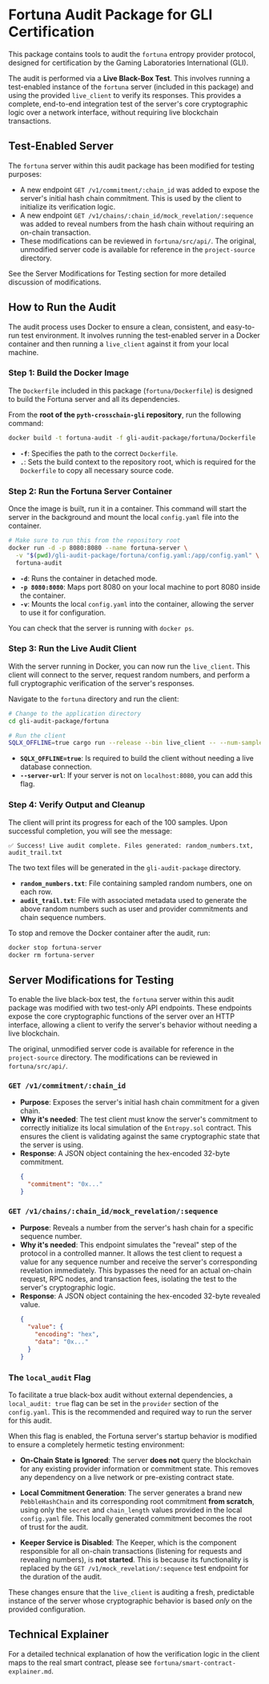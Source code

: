 # Fortuna Audit Package for GLI Certification

This package contains tools to audit the `fortuna` entropy provider protocol, designed for certification by the Gaming Laboratories International (GLI).

The audit is performed via a **Live Black-Box Test**. This involves running a test-enabled instance of the `fortuna` server (included in this package) and using the provided `live_client` to verify its responses. This provides a complete, end-to-end integration test of the server's core cryptographic logic over a network interface, without requiring live blockchain transactions.

## Test-Enabled Server

The `fortuna` server within this audit package has been modified for testing purposes:

-   A new endpoint `GET /v1/commitment/:chain_id` was added to expose the server's initial hash chain commitment. This is used by the client to initialize its verification logic.
-   A new endpoint `GET /v1/chains/:chain_id/mock_revelation/:sequence` was added to reveal numbers from the hash chain without requiring an on-chain transaction.
-   These modifications can be reviewed in `fortuna/src/api/`. The original, unmodified server code is available for reference in the `project-source` directory.

See the Server Modifications for Testing section for more detailed discussion of modifications.

## How to Run the Audit

The audit process uses Docker to ensure a clean, consistent, and easy-to-run test environment. It involves running the test-enabled server in a Docker container and then running a `live_client` against it from your local machine.

### Step 1: Build the Docker Image

The `Dockerfile` included in this package (`fortuna/Dockerfile`) is designed to build the Fortuna server and all its dependencies.

From the **root of the `pyth-crosschain-gli` repository**, run the following command:

```bash
docker build -t fortuna-audit -f gli-audit-package/fortuna/Dockerfile .
```
*   **`-f`**: Specifies the path to the correct `Dockerfile`.
*   **`.`**: Sets the build context to the repository root, which is required for the `Dockerfile` to copy all necessary source code.

### Step 2: Run the Fortuna Server Container

Once the image is built, run it in a container. This command will start the server in the background and mount the local `config.yaml` file into the container.

```bash
# Make sure to run this from the repository root
docker run -d -p 8080:8080 --name fortuna-server \
  -v "$(pwd)/gli-audit-package/fortuna/config.yaml:/app/config.yaml" \
  fortuna-audit
```
*   **`-d`**: Runs the container in detached mode.
*   **`-p 8080:8080`**: Maps port 8080 on your local machine to port 8080 inside the container.
*   **`-v`**: Mounts the local `config.yaml` into the container, allowing the server to use it for configuration.

You can check that the server is running with `docker ps`.

### Step 3: Run the Live Audit Client

With the server running in Docker, you can now run the `live_client`. This client will connect to the server, request random numbers, and perform a full cryptographic verification of the server's responses.

Navigate to the `fortuna` directory and run the client:
```bash
# Change to the application directory
cd gli-audit-package/fortuna

# Run the client
SQLX_OFFLINE=true cargo run --release --bin live_client -- --num-samples 100 --chain-id ethereum
```
*   **`SQLX_OFFLINE=true`**: Is required to build the client without needing a live database connection.
*   **`--server-url`**: If your server is not on `localhost:8080`, you can add this flag.

### Step 4: Verify Output and Cleanup

The client will print its progress for each of the 100 samples. Upon successful completion, you will see the message:

`✅ Success! Live audit complete. Files generated: random_numbers.txt, audit_trail.txt`

The two text files will be generated in the `gli-audit-package` directory.
*   **`random_numbers.txt`**: File containing sampled random numbers, one on each row.
*   **`audit_trail.txt`**: File with associated metadata used to generate the above random numbers such as user and provider commitments and chain sequence numbers.

To stop and remove the Docker container after the audit, run:
```bash
docker stop fortuna-server
docker rm fortuna-server
```

## Server Modifications for Testing

To enable the live black-box test, the `fortuna` server within this audit package was modified with two test-only API endpoints. These endpoints expose the core cryptographic functions of the server over an HTTP interface, allowing a client to verify the server's behavior without needing a live blockchain.

The original, unmodified server code is available for reference in the `project-source` directory. The modifications can be reviewed in `fortuna/src/api/`.

### `GET /v1/commitment/:chain_id`

-   **Purpose**: Exposes the server's initial hash chain commitment for a given chain.
-   **Why it's needed**: The test client must know the server's commitment to correctly initialize its local simulation of the `Entropy.sol` contract. This ensures the client is validating against the same cryptographic state that the server is using.
-   **Response**: A JSON object containing the hex-encoded 32-byte commitment.
    ```json
    {
      "commitment": "0x..."
    }
    ```

### `GET /v1/chains/:chain_id/mock_revelation/:sequence`

-   **Purpose**: Reveals a number from the server's hash chain for a specific sequence number.
-   **Why it's needed**: This endpoint simulates the "reveal" step of the protocol in a controlled manner. It allows the test client to request a value for any sequence number and receive the server's corresponding revelation immediately. This bypasses the need for an actual on-chain request, RPC nodes, and transaction fees, isolating the test to the server's cryptographic logic.
-   **Response**: A JSON object containing the hex-encoded 32-byte revealed value.
    ```json
    {
      "value": {
        "encoding": "hex",
        "data": "0x..."
      }
    }
    ```

### The `local_audit` Flag

To facilitate a true black-box audit without external dependencies, a `local_audit: true` flag can be set in the `provider` section of the `config.yaml`. This is the recommended and required way to run the server for this audit.

When this flag is enabled, the Fortuna server's startup behavior is modified to ensure a completely hermetic testing environment:

-   **On-Chain State is Ignored**: The server **does not** query the blockchain for any existing provider information or commitment state. This removes any dependency on a live network or pre-existing contract state.

-   **Local Commitment Generation**: The server generates a brand new `PebbleHashChain` and its corresponding root commitment **from scratch**, using only the `secret` and `chain_length` values provided in the local `config.yaml` file. This locally generated commitment becomes the root of trust for the audit.

-   **Keeper Service is Disabled**: The Keeper, which is the component responsible for all on-chain transactions (listening for requests and revealing numbers), is **not started**. This is because its functionality is replaced by the `GET /v1/mock_revelation/:sequence` test endpoint for the duration of the audit.

These changes ensure that the `live_client` is auditing a fresh, predictable instance of the server whose cryptographic behavior is based *only* on the provided configuration.

## Technical Explainer

For a detailed technical explanation of how the verification logic in the client maps to the real smart contract, please see `fortuna/smart-contract-explainer.md`. 